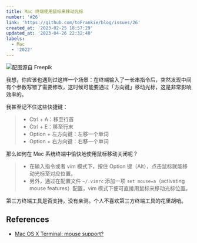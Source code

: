 ```yaml
---
title: Mac 终端使用鼠标来移动光标
number: '#26'
link: 'https://github.com/toFrankie/blog/issues/26'
created_at: '2023-02-25 18:57:29'
updated_at: '2023-04-26 22:32:40'
labels:
  - Mac
  - '2022'
---
```

![配图源自 Freepik](https://upload-images.jianshu.io/upload_images/5128488-67624585dce19bea.jpeg?imageMogr2/auto-orient/strip%7CimageView2/2/w/1240)


我想，你应该也遇到过这样一个场景：在终端输入了一长串指令后，突然发现中间有个参数写错了需要修改，这时候可能要通过「方向键」移动光标，这是非常影响效率的。

我甚至记不住这些快捷键：

> * Ctrl + A：移至行首
> * Ctrl + E：移至行末
> * Option + 左方向键：左移一个单词
> * Option + 右方向键：右移一个单词

那么如何在 Mac 系统终端中愉快地使用鼠标移动关闭呢？

> * 在输入指令或者 vim 模式下，按住 Option 键（Alt），点击鼠标就能移动光标至对应位置。
> * 另外，通过在配置文件 `~/.vimrc` 添加一项 `set mouse=a`（activating mouse features）配置，vim 模式下便可直接用鼠标来移动光标位置。

第三方终端工具是否支持，没有亲测。个人不喜欢第三方终端工具的花里胡哨。

## References

* [Mac OS X Terminal: mouse support?](https://superuser.com/questions/125102/mac-os-x-terminal-mouse-support)
